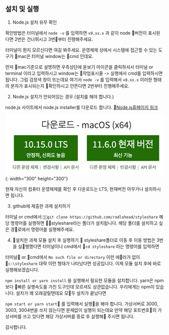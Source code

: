 ## 설치 및 실행

1. Node.js 설치 유무 확인

확인방법은 터미널에서 `node -v` 를 입력하면 `v8.xx.x` 과 같이 node 버전이 표시된다면 2번은 건너뛰시고 3번부터 진행해주세요.

터미널이 뭔지 모르신다면 여길 봐주세요. 운영체제 상에서 시스템에 접근할 수 있는 도구가 mac은 터미널 window는 cmd 인데요.

먼저 mac기준으로 설명하면 우측상단에 돋보기 아이콘을 클릭하셔서 터미널 or terminal 이라고 입력하시고
window는 작업표시줄 -> 실행에서 cmd를 입력하시면 됩니다. 그럼 검정색 창이 뜨는데요 여기서 `node -v` 를 입력해서 `v8.xx.x` 
이러한 형태의 문자가 표시되는지 확인하시고 안뜬다면 2번부터 진행해주세요.

2. Node.js 설치가 안되어있는 경우 (설치를 해야 합니다.)

node.js 사이트에서 node.js installer를 다운로드 합니다. 
[Node.js홈페이지 링크](http://www.nodejs.org) 

![Node.js 설치화면](images/node_install.png){: width="300" height="300"}

현재 자신의 컴퓨터 운영체제를 확인 후 다운로드는 LTS, 현재버전 아무거나 설치하시면 됩니다.

3. github에 제출한 과제 설치하기

터미널 or cmd에서 `git clone https://github.com/radlohead/styleshare` 해당 명령어를 실행하면 styleshare라는 폴더가 설치됩니다. 해당 폴더를 설치하고 싶은 경로에서 명령어를 실행해주세요.

4. 설치한 과제 모듈 설치 후 실행하기

styleshare폴더로 이동 후 이동 방법은 3번을 실행했다면 터미널이나 cmd에서 `cd styleshare` 라는 명령어를 입력하면

터미널 or cmd에서 `No such file or directory` 이런 에러가 없이 `c:\styleshare` 대략 이런 형태가 나타났다면 성공입니다. 이제 모듈 설치 후에 바로 실행해보겠습니다.

`npm install or yarn install` 을 실행해서 필요한 모듈을 설치합니다. yarn은 npm보다 빠른 실행속도를 가진 도구인데 모르셔도 상관없습니다. 우리에게는 npm이 있습니다. 설치가 꽤 오래걸릴텐데요 모두 설치가 끝났다면

`npm start or yarn start` 를 입력해서 실행을 해야 합니다. 가상서버로 3000, 3003, 3004번을 쓰지 않는다면 문제없이 
실행이 되는데요 만약 해당 포트번호의 가상서버를 쓰고 있다면 해당 가상서버를 종료 후 실행해 주시면 됩니다.

감사합니다.

